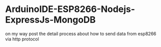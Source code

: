 # ArduinoIDE-ESP8266-Nodejs-ExpressJs-MongoDB

on my way post the detail process about how to send data from esp8266 via http protocol
